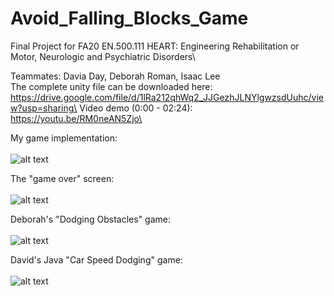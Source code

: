# Avoid_Falling_Blocks_Game
Final Project for FA20 EN.500.111 HEART: Engineering Rehabilitation or Motor, Neurologic and Psychiatric Disorders\

Teammates: Davia Day, Deborah Roman, Isaac Lee\
The complete unity file can be downloaded here: https://drive.google.com/file/d/1lRa212qhWq2_JJGezhJLNYlgwzsdUuhc/view?usp=sharing\
Video demo (0:00 - 02:24): https://youtu.be/RM0neAN5Zjo\

My game implementation:\
\
![alt text](https://cdn.discordapp.com/attachments/918977316875558912/1007331423633543248/falling_blocks_game.PNG)

The "game over" screen:\
\
![alt text](https://cdn.discordapp.com/attachments/918977316875558912/1007331424023625789/ggPNG.PNG)

Deborah's "Dodging Obstacles" game:\
\
![alt text](https://cdn.discordapp.com/attachments/918977316875558912/1007331423251873923/deborah_3.PNG)

David's Java "Car Speed Dodging" game:\
\
![alt text](https://cdn.discordapp.com/attachments/918977316875558912/1007332327451525150/david_day.PNG)
